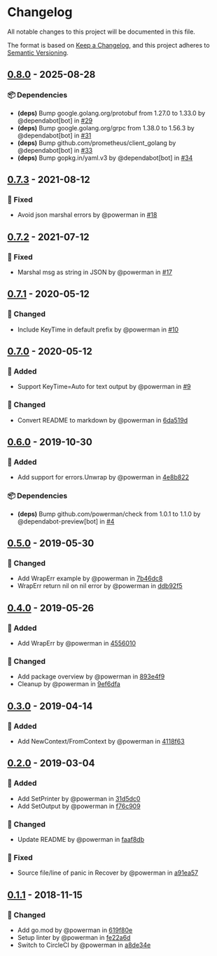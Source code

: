 # Changelog

All notable changes to this project will be documented in this file.

The format is based on [Keep a Changelog](https://keepachangelog.com/en/1.1.0/),
and this project adheres to [Semantic Versioning](https://semver.org/spec/v2.0.0.html).

## [0.8.0] - 2025-08-28

### 📦️ Dependencies

- **(deps)** Bump google.golang.org/protobuf from 1.27.0 to 1.33.0 by @dependabot[bot] in [#29]
- **(deps)** Bump google.golang.org/grpc from 1.38.0 to 1.56.3 by @dependabot[bot] in [#31]
- **(deps)** Bump github.com/prometheus/client_golang by @dependabot[bot] in [#33]
- **(deps)** Bump gopkg.in/yaml.v3 by @dependabot[bot] in [#34]

[0.8.0]: https://github.com/powerman/structlog/compare/v0.7.3..v0.8.0
[#29]: https://github.com/powerman/structlog/pull/29
[#31]: https://github.com/powerman/structlog/pull/31
[#33]: https://github.com/powerman/structlog/pull/33
[#34]: https://github.com/powerman/structlog/pull/34

## [0.7.3] - 2021-08-12

### 🐛 Fixed

- Avoid json marshal errors by @powerman in [#18]

[0.7.3]: https://github.com/powerman/structlog/compare/v0.7.2..v0.7.3
[#18]: https://github.com/powerman/structlog/pull/18

## [0.7.2] - 2021-07-12

### 🐛 Fixed

- Marshal msg as string in JSON by @powerman in [#17]

[0.7.2]: https://github.com/powerman/structlog/compare/v0.7.1..v0.7.2
[#17]: https://github.com/powerman/structlog/pull/17

## [0.7.1] - 2020-05-12

### 🔔 Changed

- Include KeyTime in default prefix by @powerman in [#10]

[0.7.1]: https://github.com/powerman/structlog/compare/v0.7.0..v0.7.1
[#10]: https://github.com/powerman/structlog/pull/10

## [0.7.0] - 2020-05-12

### 🚀 Added

- Support KeyTime=Auto for text output by @powerman in [#9]

### 🔔 Changed

- Convert README to markdown by @powerman in [6da519d]

[0.7.0]: https://github.com/powerman/structlog/compare/v0.6.0..v0.7.0
[6da519d]: https://github.com/powerman/structlog/commit/6da519ddfb81a81cce8293a511ac177352e99bd8
[#9]: https://github.com/powerman/structlog/pull/9

## [0.6.0] - 2019-10-30

### 🚀 Added

- Add support for errors.Unwrap by @powerman in [4e8b822]

### 📦️ Dependencies

- **(deps)** Bump github.com/powerman/check from 1.0.1 to 1.1.0 by @dependabot-preview[bot] in [#4]

[0.6.0]: https://github.com/powerman/structlog/compare/v0.5.0..v0.6.0
[#4]: https://github.com/powerman/structlog/pull/4
[4e8b822]: https://github.com/powerman/structlog/commit/4e8b8226d8ce8197f3f1207f238e5264591827e9

## [0.5.0] - 2019-05-30

### 🔔 Changed

- Add WrapErr example by @powerman in [7b46dc8]
- WrapErr return nil on nil error by @powerman in [ddb92f5]

[0.5.0]: https://github.com/powerman/structlog/compare/v0.4.0..v0.5.0
[7b46dc8]: https://github.com/powerman/structlog/commit/7b46dc888173f7a47c87e8de568f422d87d0267b
[ddb92f5]: https://github.com/powerman/structlog/commit/ddb92f5763e3e32ac3ea2d440c2422be39d6332d

## [0.4.0] - 2019-05-26

### 🚀 Added

- Add WrapErr by @powerman in [4556010]

### 🔔 Changed

- Add package overview by @powerman in [893e4f9]
- Cleanup by @powerman in [9ef6dfa]

[0.4.0]: https://github.com/powerman/structlog/compare/v0.3.0..v0.4.0
[893e4f9]: https://github.com/powerman/structlog/commit/893e4f971307e53fb197671ed708114d58abb864
[9ef6dfa]: https://github.com/powerman/structlog/commit/9ef6dfa52f3f10fe7c2dcf35993dfcf1b65fc1b8
[4556010]: https://github.com/powerman/structlog/commit/45560106815aba7a2272a3a8258b202925b7cfb3

## [0.3.0] - 2019-04-14

### 🚀 Added

- Add NewContext/FromContext by @powerman in [4118f63]

[0.3.0]: https://github.com/powerman/structlog/compare/v0.2.0..v0.3.0
[4118f63]: https://github.com/powerman/structlog/commit/4118f638248ae1485d669a6db774094b55daf383

## [0.2.0] - 2019-03-04

### 🚀 Added

- Add SetPrinter by @powerman in [31d5dc0]
- Add SetOutput by @powerman in [f76c909]

### 🔔 Changed

- Update README by @powerman in [faaf8db]

### 🐛 Fixed

- Source file/line of panic in Recover by @powerman in [a91ea57]

[0.2.0]: https://github.com/powerman/structlog/compare/v0.1.1..v0.2.0
[31d5dc0]: https://github.com/powerman/structlog/commit/31d5dc0df92c89b9313f712dbb06f2027f44020b
[f76c909]: https://github.com/powerman/structlog/commit/f76c90997b5bf410eac4e2b88bdabc02d0629cab
[a91ea57]: https://github.com/powerman/structlog/commit/a91ea5742bd5a496f343755dc827d940e2da11bb
[faaf8db]: https://github.com/powerman/structlog/commit/faaf8dbad08282642542fff5fa7e0beae836d7ce

## [0.1.1] - 2018-11-15

### 🔔 Changed

- Add go.mod by @powerman in [619f80e]
- Setup linter by @powerman in [fe22a6d]
- Switch to CircleCI by @powerman in [a8de34e]

[0.1.1]: https://github.com/powerman/structlog/compare/%40%7B10year%7D..v0.1.1
[619f80e]: https://github.com/powerman/structlog/commit/619f80e6e315bc74dcdb7f72aadf8c961c2be282
[fe22a6d]: https://github.com/powerman/structlog/commit/fe22a6d9d52cbe4470152bd2e482ea262bafaeae
[a8de34e]: https://github.com/powerman/structlog/commit/a8de34e542945a91e15098fcd361947d6521da76

<!-- generated by git-cliff -->

